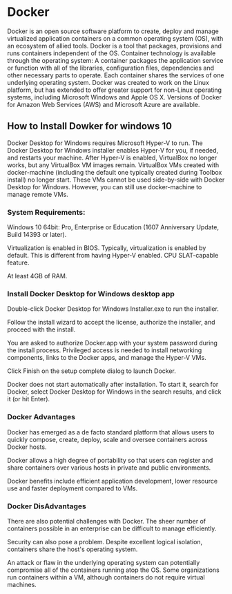 # Docker

Docker is an open source software platform to create, deploy and manage virtualized application containers on a common operating system (OS), with an ecosystem of allied tools.
Docker is a tool that packages, provisions and runs containers independent of the OS. Container technology is available through the operating system: A container packages the application service or function with all of the libraries, configuration files, dependencies and other necessary parts to operate. Each container shares the services of one underlying operating system.
Docker was created to work on the Linux platform, but has extended to offer greater support for non-Linux operating systems, including Microsoft Windows and Apple OS X. Versions of Docker for Amazon Web Services (AWS) and Microsoft Azure are available.

## How to Install Dowker for windows 10

Docker Desktop for Windows requires Microsoft Hyper-V to run. The Docker Desktop for Windows installer enables Hyper-V for you, if needed, and restarts your machine. After Hyper-V is enabled, VirtualBox no longer works, but any VirtualBox VM images remain. VirtualBox VMs created with docker-machine (including the default one typically created during Toolbox install) no longer start. These VMs cannot be used side-by-side with Docker Desktop for Windows. However, you can still use docker-machine to manage remote VMs.

### System Requirements:

Windows 10 64bit: Pro, Enterprise or Education (1607 Anniversary Update, Build 14393 or later).

Virtualization is enabled in BIOS. Typically, virtualization is enabled by default. This is different from having Hyper-V enabled. 
CPU SLAT-capable feature.

At least 4GB of RAM.

### Install Docker Desktop for Windows desktop app

Double-click Docker Desktop for Windows Installer.exe to run the installer.

Follow the install wizard to accept the license, authorize the installer, and proceed with the install.

You are asked to authorize Docker.app with your system password during the install process. Privileged access is needed to install networking components, links to the Docker apps, and manage the Hyper-V VMs.

Click Finish on the setup complete dialog to launch Docker.

Docker does not start automatically after installation. To start it, search for Docker, select Docker Desktop for Windows in the search results, and click it (or hit Enter).

### Docker Advantages 

Docker has emerged as a de facto standard platform that allows users to quickly compose, create, deploy, scale and oversee containers across Docker hosts. 

Docker allows a high degree of portability so that users can register and share containers over various hosts in private and public environments. 

Docker benefits include efficient application development, lower resource use and faster deployment compared to VMs.

### Docker DisAdvantages

There are also potential challenges with Docker. The sheer number of containers possible in an enterprise can be difficult to manage efficiently.

Security can also pose a problem. Despite excellent logical isolation, containers share the host's operating system. 

An attack or flaw in the underlying operating system can potentially compromise all of the containers running atop the OS. 
Some organizations run containers within a VM, although containers do not require virtual machines.
